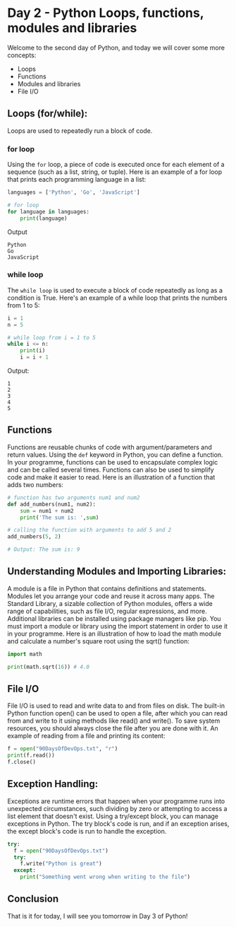 # Day 2 - Python Loops, functions, modules and libraries

Welcome to the second day of Python, and today we will cover some more concepts:
- Loops
- Functions
- Modules and libraries
- File I/O

## Loops (for/while):

Loops are used to repeatedly run a block of code.

### for loop

Using the `for` loop, a piece of code is executed once for each element of a sequence (such as a list, string, or tuple). Here is an example of a for loop that prints each programming language in a list:

``` python
languages = ['Python', 'Go', 'JavaScript']

# for loop
for language in languages:
    print(language)
```

Output
```
Python
Go
JavaScript
```

### while loop

The `while loop` is used to execute a block of code repeatedly as long as a condition is True. Here's an example of a while loop that prints the numbers from 1 to 5:

``` python
i = 1
n = 5

# while loop from i = 1 to 5
while i <= n:
    print(i)
    i = i + 1
```

Output:
```
1
2
3
4
5
```

## Functions
Functions are reusable chunks of code with argument/parameters and return values.
Using the `def` keyword in Python, you can define a function. In your programme, functions can be used to encapsulate complex logic and can be called several times.
Functions can also be used to simplify code and make it easier to read. Here is an illustration of a function that adds two numbers:

``` python
# function has two arguments num1 and num2
def add_numbers(num1, num2):
    sum = num1 + num2
    print('The sum is: ',sum)
```

``` python
# calling the function with arguments to add 5 and 2
add_numbers(5, 2)

# Output: The sum is: 9
```

## Understanding Modules and Importing Libraries:
A module is a file in Python that contains definitions and statements. Modules let you arrange your code and reuse it across many apps.
The Standard Library, a sizable collection of Python modules, offers a wide range of capabilities, such as file I/O, regular expressions, and more.
Additional libraries can be installed using package managers like pip.
You must import a module or library using the import statement in order to use it in your programme. Here is an illustration of how to load the math module and calculate a number's square root using the sqrt() function:

``` python
import math

print(math.sqrt(16)) # 4.0
```

## File I/O
File I/O is used to read and write data to and from files on disk.
The built-in Python function open() can be used to open a file, after which you can read from and write to it using methods like read() and write().
To save system resources, you should always close the file after you are done with it.
An example of reading from a file and printing its content:

``` python
f = open("90DaysOfDevOps.txt", "r")
print(f.read())
f.close()
```

## Exception Handling:

Exceptions are runtime errors that happen when your programme runs into unexpected circumstances, such dividing by zero or attempting to access a list element that doesn't exist.
Using a try/except block, you can manage exceptions in Python. The try block's code is run, and if an exception arises, the except block's code is run to handle the exception.

``` python
try:
  f = open("90DaysOfDevOps.txt")
  try:
    f.write("Python is great")
  except:
    print("Something went wrong when writing to the file")
```

## Conclusion

That is it for today, I will see you tomorrow in Day 3 of Python!
